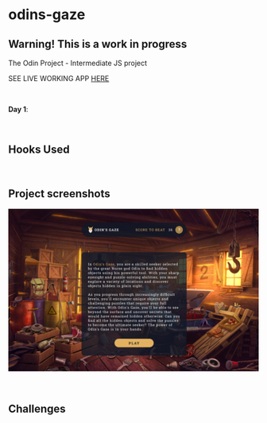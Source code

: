 # odins-gaze

## Warning! This is a work in progress

The Odin Project - Intermediate JS project

SEE LIVE WORKING APP [HERE](http://hello-damiro.github.io/odins-gaze)

</br>

**Day 1**:

</br>

## Hooks Used

</br>

## Project screenshots

![Screenshot](https://github.com/hello-damiro/odins-gaze/blob/main/src/assets/screenshot.png?raw=true)

</br>

## Challenges
